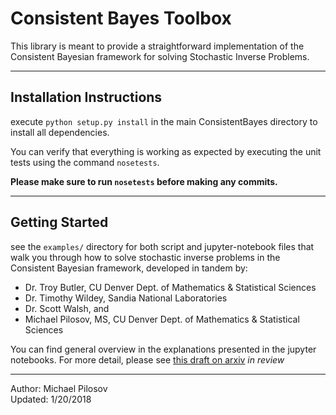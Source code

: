 # Consistent Bayes Toolbox

This library is meant to provide a straightforward implementation of the Consistent Bayesian framework for solving Stochastic Inverse Problems.

--- 
## Installation Instructions

execute `python setup.py install` in the main ConsistentBayes directory to install all dependencies.

You can verify that everything is working as expected by executing the unit tests using the command `nosetests`. 

**Please make sure to run `nosetests` before making any commits.**

---
## Getting Started
see the `examples/` directory for both script and jupyter-notebook files that walk you through how to solve stochastic inverse problems in the Consistent Bayesian framework, developed in tandem by:
- Dr. Troy Butler, CU Denver Dept. of Mathematics & Statistical Sciences
- Dr. Timothy Wildey, Sandia National Laboratories
- Dr. Scott Walsh, and
- Michael Pilosov, MS, CU Denver Dept. of Mathematics & Statistical Sciences

You can find general overview in the explanations presented in the jupyter notebooks.
For more detail, please see [this draft on arxiv](https://arxiv.org/abs/1704.00680) _in review_


--- 

Author: Michael Pilosov  
Updated: 1/20/2018

